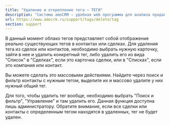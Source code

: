 ```yaml
---
title: "Удаление и открепление тега — ТЕГИ"
description: "Система amoCRM – удобная web программа для анализа продаж, доступная в режиме online из любой точки мира! Подробности узнавайте по указанным на сайте телефонам в Москве."
url: https://www.amocrm.ru/support/tags/delete/tag
section: support
---
```


В данный момент облако тегов представляет собой отображение реально существующих тегов в контактах или сделках. Для удаления тега из сделок или контактов, необходимо выбрать нужную карточку, зайти в нее и удалить конкретный тег, либо удалить его из вида "Список" в "Сделках", если это карточка сделки, или в "Списках", если это компания или контакт.

Вы можете сделать это массовыми действиями. Найдите через поиск и фильтр контакты с нужным тегом, выделите их и массово удалите у них нужный общий тег.

Для того, чтобы удалить тег вообще, необходимо выбрать "Поиск и фильтр", "Управление" и там удалить его. Данная функция доступна лишь администратору. Обратите внимание, если все сделки или контакты с определенным тегом находятся в удаленных, тег не будет удален.